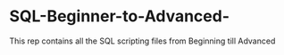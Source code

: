 # SQL-Beginner-to-Advanced-
This rep contains all the SQL scripting files from Beginning till Advanced 
